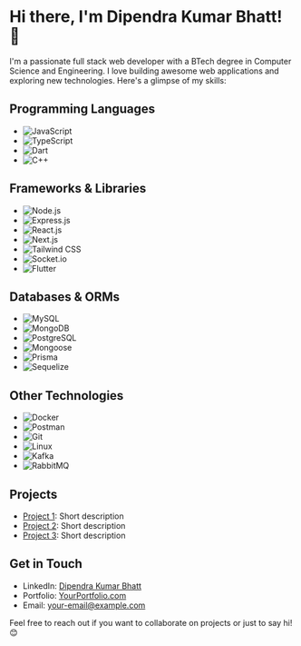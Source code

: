 # Hi there, I'm Dipendra Kumar Bhatt! 👋

I'm a passionate full stack web developer with a BTech degree in Computer Science and Engineering. I love building awesome web applications and exploring new technologies. Here's a glimpse of my skills:

## Programming Languages
- ![JavaScript](https://img.shields.io/badge/-JavaScript-yellow?style=flat-square&logo=javascript&logoColor=white)
- ![TypeScript](https://img.shields.io/badge/-TypeScript-blue?style=flat-square&logo=typescript&logoColor=white)
- ![Dart](https://img.shields.io/badge/-Dart-0175C2?style=flat-square&logo=dart&logoColor=white)
- ![C++](https://img.shields.io/badge/-C++-00599C?style=flat-square&logo=c%2B%2B&logoColor=white)

## Frameworks & Libraries
- ![Node.js](https://img.shields.io/badge/-Node.js-green?style=flat-square&logo=node.js&logoColor=white)
- ![Express.js](https://img.shields.io/badge/-Express.js-lightgrey?style=flat-square&logo=express&logoColor=white)
- ![React.js](https://img.shields.io/badge/-React.js-blue?style=flat-square&logo=react&logoColor=white)
- ![Next.js](https://img.shields.io/badge/-Next.js-black?style=flat-square&logo=next.js&logoColor=white)
- ![Tailwind CSS](https://img.shields.io/badge/-Tailwind_CSS-38B2AC?style=flat-square&logo=tailwind-css&logoColor=white)
- ![Socket.io](https://img.shields.io/badge/-Socket.io-grey?style=flat-square&logo=socket.io&logoColor=white)
- ![Flutter](https://img.shields.io/badge/-Flutter-02569B?style=flat-square&logo=flutter&logoColor=white)

## Databases & ORMs
- ![MySQL](https://img.shields.io/badge/-MySQL-blue?style=flat-square&logo=mysql&logoColor=white)
- ![MongoDB](https://img.shields.io/badge/-MongoDB-green?style=flat-square&logo=mongodb&logoColor=white)
- ![PostgreSQL](https://img.shields.io/badge/-PostgreSQL-blue?style=flat-square&logo=postgresql&logoColor=white)
- ![Mongoose](https://img.shields.io/badge/-Mongoose-green?style=flat-square&logo=mongoose&logoColor=white)
- ![Prisma](https://img.shields.io/badge/-Prisma-2D3748?style=flat-square&logo=prisma&logoColor=white)
- ![Sequelize](https://img.shields.io/badge/-Sequelize-blue?style=flat-square&logo=sequelize&logoColor=white)

## Other Technologies
- ![Docker](https://img.shields.io/badge/-Docker-blue?style=flat-square&logo=docker&logoColor=white)
- ![Postman](https://img.shields.io/badge/-Postman-orange?style=flat-square&logo=postman&logoColor=white)
- ![Git](https://img.shields.io/badge/-Git-F05032?style=flat-square&logo=git&logoColor=white)
- ![Linux](https://img.shields.io/badge/-Linux-black?style=flat-square&logo=linux&logoColor=white)
- ![Kafka](https://img.shields.io/badge/-Kafka-black?style=flat-square&logo=apache-kafka&logoColor=white)
- ![RabbitMQ](https://img.shields.io/badge/-RabbitMQ-orange?style=flat-square&logo=rabbitmq&logoColor=white)

## Projects
- [Project 1](link-to-project-1): Short description
- [Project 2](link-to-project-2): Short description
- [Project 3](link-to-project-3): Short description

## Get in Touch
- LinkedIn: [Dipendra Kumar Bhatt](https://www.linkedin.com/in/dipendra-kumar-bhatt/)
- Portfolio: [YourPortfolio.com](https://www.yourportfolio.com)
- Email: your-email@example.com

Feel free to reach out if you want to collaborate on projects or just to say hi! 😊

